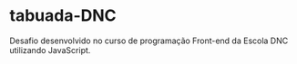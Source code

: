 # tabuada-DNC
Desafio desenvolvido no curso de programação Front-end da Escola DNC utilizando JavaScript.
